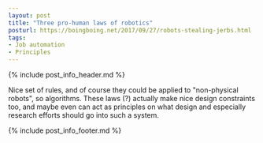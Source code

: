 ```yaml
---
layout: post
title: "Three pro-human laws of robotics"
posturl: https://boingboing.net/2017/09/27/robots-stealing-jerbs.html
tags:
- Job automation
- Principles
---
```


{% include post_info_header.md %}

Nice set of rules, and of course they could be applied to "non-physical robots", so algorithms. These laws (?) actually make nice design constraints too, and maybe even can act as principles on what design and especially research efforts should go into such a system. 

<!--more-->
{% include post_info_footer.md %}
